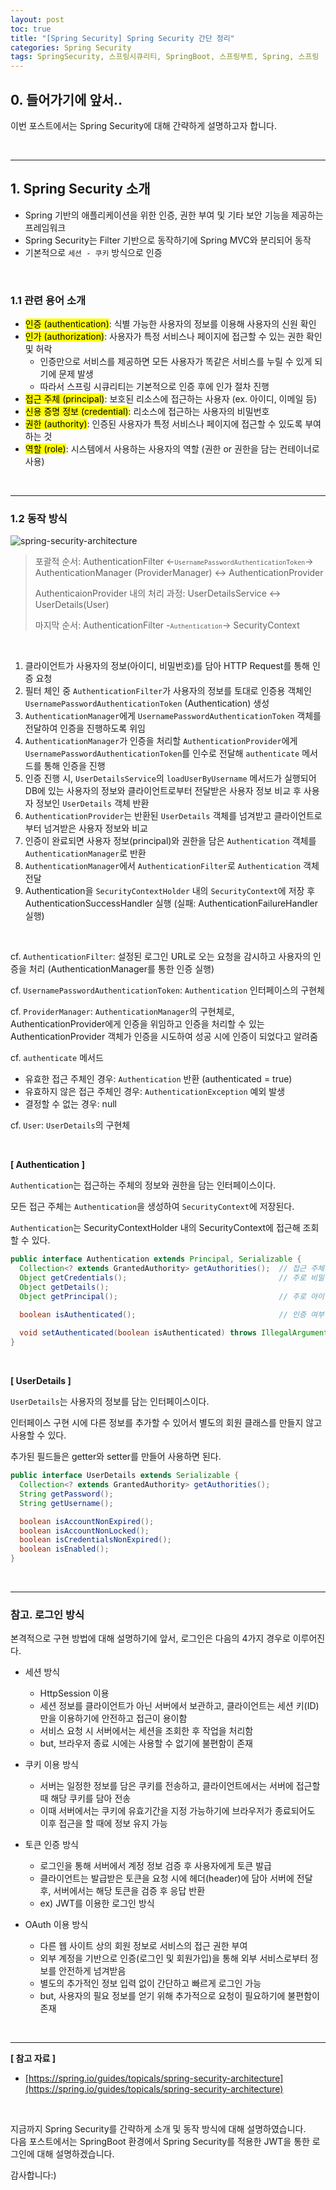 ```yaml
---
layout: post
toc: true
title: "[Spring Security] Spring Security 간단 정리"
categories: Spring Security
tags: SpringSecurity, 스프링시큐리티, SpringBoot, 스프링부트, Spring, 스프링
---
```


## 0. 들어가기에 앞서..

이번 포스트에서는 Spring Security에 대해 간략하게 설명하고자 합니다.

<br/>
<hr/>

## 1. Spring Security 소개

- Spring 기반의 애플리케이션을 위한 인증, 권한 부여 및 기타 보안 기능을 제공하는 프레임워크
- Spring Security는 Filter 기반으로 동작하기에 Spring MVC와 분리되어 동작
- 기본적으로 `세션 - 쿠키` 방식으로 인증

<br/>

### 1.1 관련 용어 소개

- <mark>인증 (authentication)</mark>: 식별 가능한 사용자의 정보를 이용해 사용자의 신원 확인
- <mark>인가 (authorization)</mark>: 사용자가 특정 서비스나 페이지에 접근할 수 있는 권한 확인 및 허락
  - 인증만으로 서비스를 제공하면 모든 사용자가 똑같은 서비스를 누릴 수 있게 되기에 문제 발생
  - 따라서 스프링 시큐리티는 기본적으로 인증 후에 인가 절차 진행
- <mark>접근 주체 (principal)</mark>: 보호된 리소스에 접근하는 사용자 (ex. 아이디, 이메일 등)
- <mark>신용 증명 정보 (credential)</mark>: 리소스에 접근하는 사용자의 비밀번호
- <mark>권한 (authority)</mark>: 인증된 사용자가 특정 서비스나 페이지에 접근할 수 있도록 부여하는 것
- <mark>역할 (role)</mark>: 시스템에서 사용하는 사용자의 역할 (권한 or 권한을 담는 컨테이너로 사용)

<br/>
<hr/>

### 1.2 동작 방식

![spring-security-architecture](https://user-images.githubusercontent.com/78736070/207508172-bd3ff4c5-2941-4d96-bfe4-e86e18daec89.png)

> 포괄적 순서: AuthenticationFilter <-<small>`UsernamePasswordAuthenticationToken`</small>-> AuthenticationManager (ProviderManager) <-> AuthenticationProvider
> 
> AuthenticaionProvider 내의 처리 과정: UserDetailsService <-> UserDetails(User)
> 
> 마지막 순서: AuthenticationFilter -<small>`Authentication`</small>-> SecurityContext

<br/>

1. 클라이언트가 사용자의 정보(아이디, 비밀번호)를 담아 HTTP Request를 통해 인증 요청
2. 필터 체인 중 `AuthenticationFilter`가 사용자의 정보를 토대로 인증용 객체인 `UsernamePasswordAuthenticationToken` (Authentication) 생성
3. `AuthenticationManager`에게 `UsernamePasswordAuthenticationToken` 객체를 전달하여 인증을 진행하도록 위임
4. `AuthenticationManager`가 인증을 처리할 `AuthenticationProvider`에게 `UsernamePasswordAuthenticationToken`를 인수로 전달해 `authenticate` 메서드를 통해 인증을 진행
5. 인증 진행 시, `UserDetailsService`의 `loadUserByUsername` 메서드가 실행되어 DB에 있는 사용자의 정보와 클라이언트로부터 전달받은 사용자 정보 비교 후 사용자 정보인 `UserDetails` 객체 반환
6. `AuthenticationProvider`는 반환된 `UserDetails` 객체를 넘겨받고 클라이언트로부터 넘겨받은 사용자 정보와 비교
7. 인증이 완료되면 사용자 정보(principal)와 권한을 담은 `Authentication` 객체를 `AuthenticationManager`로 반환
8. `AuthenticationManager`에서 `AuthenticationFilter`로 `Authentication` 객체 전달
9. Authentication을 `SecurityContextHolder` 내의 `SecurityContext`에 저장 후 AuthenticationSuccessHandler 실행 (실패: AuthenticationFailureHandler 실행)

<br/>

cf. `AuthenticationFilter`: 설정된 로그인 URL로 오는 요청을 감시하고 사용자의 인증을 처리 (AuthenticationManager를 통한 인증 실행)

cf. `UsernamePasswordAuthenticationToken`: `Authentication` 인터페이스의 구현체

cf. `ProviderManager`: `AuthenticationManager`의 구현체로, AuthenticationProvider에게 인증을 위임하고 인증을 처리할 수 있는 AuthenticationProvider 객체가 인증을 시도하여 성공 시에 인증이 되었다고 알려줌

cf. `authenticate` 메서드
  - 유효한 접근 주체인 경우: `Authentication` 반환 (authenticated = true)
  - 유효하지 않은 접근 주체인 경우: `AuthenticationException` 예외 발생
  - 결정할 수 없는 경우: null

cf. `User`: `UserDetails`의 구현체

<br/>

<b>[ Authentication ]</b>

`Authentication`는 접근하는 주체의 정보와 권한을 담는 인터페이스이다.

모든 접근 주체는 `Authentication`을 생성하여 `SecurityContext`에 저장된다.

`Authentication`는 SecurityContextHolder 내의 SecurityContext에 접근해 조회할 수 있다.

```java
public interface Authentication extends Principal, Serializable {
  Collection<? extends GrantedAuthority> getAuthorities();  // 접근 주체의 권한
  Object getCredentials();                                  // 주로 비밀번호
  Object getDetails();
  Object getPrincipal();                                    // 주로 아이디 혹은 비밀번호

  boolean isAuthenticated();                                // 인증 여부
  
  void setAuthenticated(boolean isAuthenticated) throws IllegalArgumentException;
}
```

<br/>

<b>[ UserDetails ]</b>

`UserDetails`는 사용자의 정보를 담는 인터페이스이다.

인터페이스 구현 시에 다른 정보를 추가할 수 있어서 별도의 회원 클래스를 만들지 않고 사용할 수 있다.

추가된 필드들은 getter와 setter를 만들어 사용하면 된다.

```java
public interface UserDetails extends Serializable {
  Collection<? extends GrantedAuthority> getAuthorities();
  String getPassword();
  String getUsername();

  boolean isAccountNonExpired();
  boolean isAccountNonLocked();
  boolean isCredentialsNonExpired();
  boolean isEnabled();
}
```

<br/>
<hr/>

### 참고. 로그인 방식

본격적으로 구현 방법에 대해 설명하기에 앞서, 
로그인은 다음의 4가지 경우로 이루어진다.

- 세션 방식
  - HttpSession 이용
  - 세션 정보를 클라이언트가 아닌 서버에서 보관하고, 클라이언트는 세션 키(ID)만을 이용하기에 안전하고 접근이 용이함
  - 서비스 요청 시 서버에서는 세션을 조회한 후 작업을 처리함
  - but, 브라우저 종료 시에는 사용할 수 없기에 불편함이 존재

- 쿠키 이용 방식
  - 서버는 일정한 정보를 담은 쿠키를 전송하고, 클라이언트에서는 서버에 접근할 때 해당 쿠키를 담아 전송
  - 이때 서버에서는 쿠키에 유효기간을 지정 가능하기에 브라우저가 종료되어도 이후 접근을 할 때에 정보 유지 가능

- 토큰 인증 방식
  - 로그인을 통해 서버에서 계정 정보 검증 후 사용자에게 토큰 발급
  - 클라이언트는 발급받은 토큰을 요청 시에 헤더(header)에 담아 서버에 전달 후, 서버에서는 해당 토큰을 검증 후 응답 반환
  - ex) JWT를 이용한 로그인 방식

- OAuth 이용 방식
  - 다른 웹 사이트 상의 회원 정보로 서비스의 접근 권한 부여
  - 외부 계정을 기반으로 인증(로그인 및 회원가입)을 통해 외부 서비스로부터 정보를 안전하게 넘겨받음
  - 별도의 추가적인 정보 입력 없이 간단하고 빠르게 로그인 가능
  - but, 사용자의 필요 정보를 얻기 위해 추가적으로 요청이 필요하기에 불편함이 존재

<br/>
<hr/>

<b>[ 참고 자료 ]</b>

- [https://spring.io/guides/topicals/spring-security-architecture](https://spring.io/guides/topicals/spring-security-architecture)

<br/>

지금까지 Spring Security를 간략하게 소개 및 동작 방식에 대해 설명하였습니다.<br/>
다음 포스트에서는 SpringBoot 환경에서 Spring Security를 적용한 JWT을 통한 로그인에 대해 설명하겠습니다.

감사합니다:)
